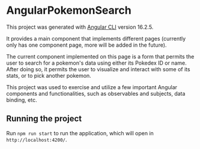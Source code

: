 # AngularPokemonSearch

This project was generated with [Angular CLI](https://github.com/angular/angular-cli) version 16.2.5.

It provides a main component that implements different pages (currently only has one component page, more will be added in the future).

The current component implemented on this page is a form that permits the user to search for a pokemon's data using either its Pokedex ID or name. After doing so, it permits the user to visualize and interact with some of its stats, or to pick another pokemon.

This project was used to exercise and utilize a few important Angular components and functionalities, such as observables and subjects, data binding, etc.

## Running the project

Run `npm run start` to run the application, which will open in `http://localhost:4200/`.